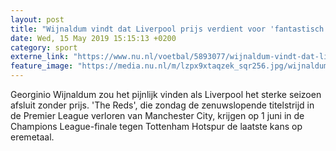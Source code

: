 ```yaml
---
layout: post
title: "Wijnaldum vindt dat Liverpool prijs verdient voor 'fantastisch seizoen'"
date: Wed, 15 May 2019 15:15:13 +0200
category: sport
externe_link: "https://www.nu.nl/voetbal/5893077/wijnaldum-vindt-dat-liverpool-prijs-verdient-voor-fantastisch-seizoen.html"
feature_image: "https://media.nu.nl/m/lzpx9xtaqzek_sqr256.jpg/wijnaldum-vindt-dat-liverpool-prijs-verdient-voor-fantastisch-seizoen.jpg"
---
```


Georginio Wijnaldum zou het pijnlijk vinden als Liverpool het sterke seizoen afsluit zonder prijs. 'The Reds', die zondag de zenuwslopende titelstrijd in de Premier League verloren van Manchester City, krijgen op 1 juni in de Champions League-finale tegen Tottenham Hotspur de laatste kans op eremetaal.
